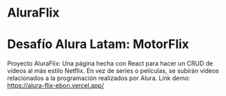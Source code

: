 # AluraFlix
# Desafío Alura Latam: MotorFlix

Proyecto AluraFlix: Una página hecha con React para hacer un CRUD de vídeos al más estilo Netflix. En vez de series o películas, se subirán vídeos relacionados a la programación realizados por Alura.
Link demo: https://alura-flix-ebon.vercel.app/
